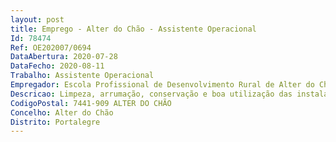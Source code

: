 ```yaml
--- 
layout: post
title: Emprego - Alter do Chão - Assistente Operacional
Id: 78474
Ref: OE202007/0694
DataAbertura: 2020-07-28
DataFecho: 2020-08-11
Trabalho: Assistente Operacional
Empregador: Escola Profissional de Desenvolvimento Rural de Alter do Chão
Descricao: Limpeza, arrumação, conservação e boa utilização das instalações e espaços determinados  Cooperação e apoio para o normal funcionamento dos serviços.
CodigoPostal: 7441-909 ALTER DO CHÃO
Concelho: Alter do Chão
Distrito: Portalegre
--- 
```

